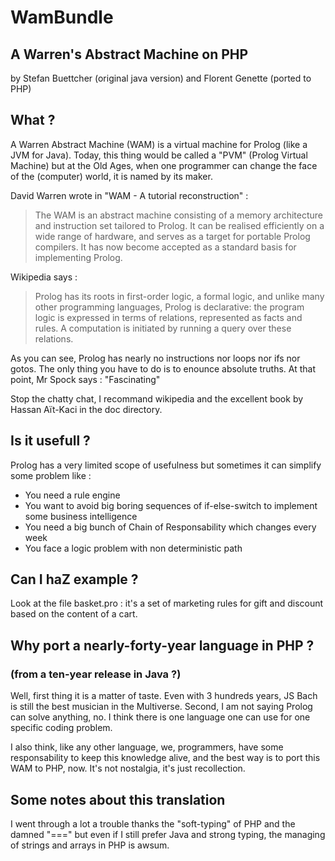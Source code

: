 # WamBundle

## A Warren's Abstract Machine on PHP
by Stefan Buettcher (original java version)
and Florent Genette (ported to PHP)

## What ?
A Warren Abstract Machine (WAM) is a virtual machine for Prolog (like a JVM for Java).
Today, this thing would be called a "PVM" (Prolog Virtual Machine) but at
the Old Ages, when one programmer can change the face of the (computer) world,
it is named by its maker.


David Warren wrote in "WAM - A tutorial reconstruction" :
<blockquote><p>The WAM is an abstract machine consisting of a memory architecture and instruction
set tailored to Prolog. It can be realised efficiently on a wide range of
hardware, and serves as a target for portable Prolog compilers. It has now become
accepted as a standard basis for implementing Prolog.</p></blockquote>

Wikipedia says :
<blockquote><p>Prolog has its roots in first-order logic, a formal logic, and unlike many
other programming languages, Prolog is declarative: the program logic is
expressed in terms of relations, represented as facts and rules. A computation
is initiated by running a query over these relations.</p></blockquote>

As you can see, Prolog has nearly no instructions nor loops nor ifs nor gotos.
The only thing you have to do is to enounce absolute truths.
At that point, Mr Spock says : "Fascinating"

Stop the chatty chat, I recommand wikipedia and the excellent book by
Hassan Aït-Kaci in the doc directory.

## Is it usefull ?
Prolog has a very limited scope of usefulness but sometimes it can simplify some problem like :

 * You need a rule engine
 * You want to avoid big boring sequences of if-else-switch to implement some business intelligence
 * You need a big bunch of Chain of Responsability which changes every week
 * You face a logic problem with non deterministic path

## Can I haZ example ?
Look at the file basket.pro : it's a set of marketing rules for gift and discount
based on the content of a cart.

## Why port a nearly-forty-year language in PHP ?
### (from a ten-year release in Java  ?)
Well, first thing it is a matter of taste. Even with 3 hundreds years, JS Bach
is still the best musician in the Multiverse. Second, I am not saying Prolog
can solve anything, no. I think there is one language one can use for one
specific coding problem.

I also think, like any other language, we, programmers, have some responsability
to keep this knowledge alive, and the best way is to port this WAM to PHP, now.
It's not nostalgia, it's just recollection.

## Some notes about this translation
I went through a lot a trouble thanks the "soft-typing" of PHP and the damned
"===" but even if I still prefer Java and strong typing, the managing of
strings and arrays in PHP is awsum.